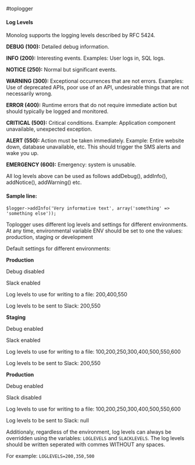 #toplogger

#### Log Levels

Monolog supports the logging levels described by RFC 5424.

**DEBUG (100):** Detailed debug information.

**INFO (200):** Interesting events. Examples: User logs in, SQL logs.

**NOTICE (250):** Normal but significant events.

**WARNING (300):** Exceptional occurrences that are not errors. Examples: Use of deprecated APIs, poor use of an API, undesirable things that are not necessarily wrong.

**ERROR (400):** Runtime errors that do not require immediate action but should typically be logged and monitored.

**CRITICAL (500):** Critical conditions. Example: Application component unavailable, unexpected exception.

**ALERT (550):** Action must be taken immediately. Example: Entire website down, database unavailable, etc. This should trigger the SMS alerts and wake you up.

**EMERGENCY (600):** Emergency: system is unusable.

All log levels above can be used as follows addDebug(), addInfo(), addNotice(), addWarning() etc.

#### Sample line:

```$logger->addInfo('Very informative text', array('something' => 'something else'));```

Toplogger uses different log levels and settings for different environments. At any time, environmental variable ENV should be set to one the values: production, staging or development

Default settings for different environments:

**Production**

Debug disabled

Slack enabled

Log levels to use for writing to a file: 200,400,550

Log levels to be sent to Slack: 200,550

**Staging**

Debug enabled

Slack enabled

Log levels to use for writing to a file: 100,200,250,300,400,500,550,600

Log levels to be sent to Slack: 200,550

**Production**

Debug enabled

Slack disabled

Log levels to use for writing to a file: 100,200,250,300,400,500,550,600

Log levels to be sent to Slack: null

Additionaly, regardless of the environment, log levels can always be overridden using the variables: ```LOGLEVELS``` and ```SLACKLEVELS```. The log levels should be written seperated with commes WITHOUT any spaces.

For example: ```LOGLEVELS=200,350,500```
